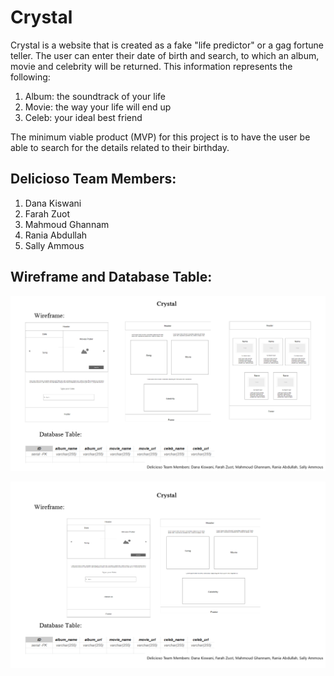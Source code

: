 # Crystal  

Crystal is a website that is created as a fake "life predictor" or a gag fortune teller. The user can enter their date of birth and search, to which an album, movie and celebrity will be returned. This information represents the following:

1. Album: the soundtrack of your life
2. Movie: the way your life will end up
3. Celeb: your ideal best friend
	
The minimum viable product (MVP) for this project is to have the user be able to search for the details related to their birthday.

## Delicioso Team Members:

1. Dana Kiswani
2. Farah Zuot
3. Mahmoud Ghannam
4. Rania Abdullah
5. Sally Ammous

## Wireframe and Database Table:

![Crystal - with about us page](crystal-1.png)

![Crystal - no about us page](crystal-2.png)
